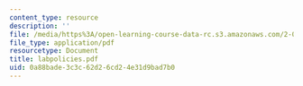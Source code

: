 ```yaml
---
content_type: resource
description: ''
file: /media/https%3A/open-learning-course-data-rc.s3.amazonaws.com/2-002-mechanics-and-materials-ii-spring-2004/0a88bade3c3c62d26cd24e31d9bad7b0_labpolicies.pdf
file_type: application/pdf
resourcetype: Document
title: labpolicies.pdf
uid: 0a88bade-3c3c-62d2-6cd2-4e31d9bad7b0
---
```

